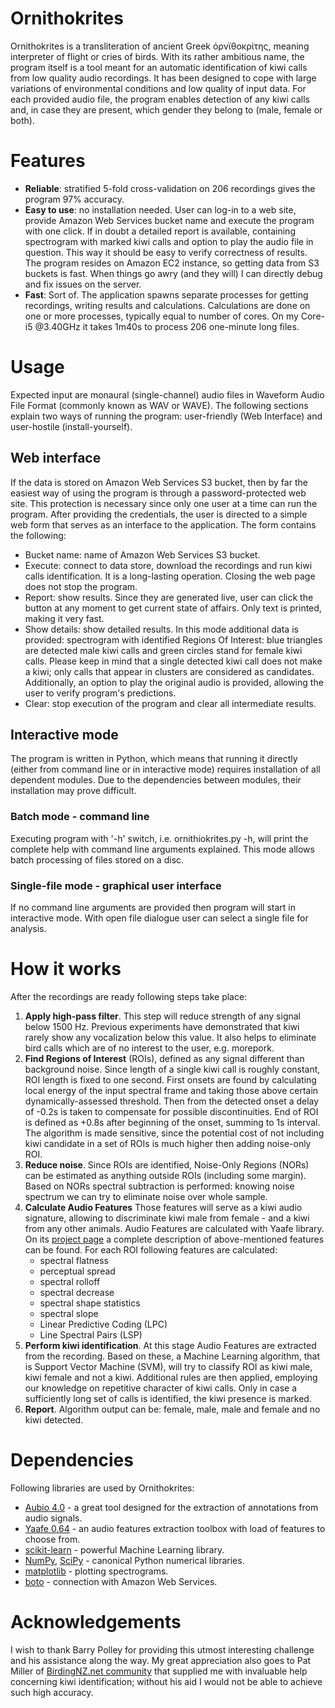 Ornithokrites
============
Ornithokrites is a transliteration of ancient Greek όρνϊθοκρίτης, meaning interpreter of flight or cries of birds. With its rather ambitious name, the program itself is a tool meant for an automatic identification of kiwi calls from low quality audio recordings. It has been designed to cope with large variations of environmental conditions and low quality of input data. For each provided audio file, the program enables detection of any kiwi calls and, in case they are present, which gender they belong to (male, female or both).

Features
=============
- **Reliable**: stratified 5-fold cross-validation on 206 recordings gives the program 97% accuracy.
- **Easy to use**: no installation needed. User can log-in to a web site, provide Amazon Web Services bucket name and execute the program with one click. If in doubt a detailed report is available, containing spectrogram with marked kiwi calls and option to play the audio file in question. This way it should be easy to verify correctness of results. The program resides on Amazon EC2 instance, so getting data from S3 buckets is fast. When things go awry (and they will) I can directly debug and fix issues on the server.
- **Fast**: Sort of. The application spawns separate processes for getting recordings, writing results and calculations. Calculations are done on one or more processes, typically equal to number of cores. On my Core-i5 @3.40GHz it takes 1m40s to process 206 one-minute long files.

Usage
==============
Expected input are monaural (single-channel) audio files in Waveform Audio File Format (commonly known as WAV or WAVE). The following sections explain two ways of running the program: user-friendly (Web Interface) and user-hostile (install-yourself).

Web interface
--------------
If the data is stored on Amazon Web Services S3 bucket, then by far the easiest way of using the program is through a password-protected web site. This protection is necessary since only one user at a time can run the program. After providing the credentials, the user is directed to a simple web form that serves as an interface to the application. The form contains the following:

- Bucket name: name of Amazon Web Services S3 bucket.
- Execute: connect to data store, download the recordings and run kiwi calls identification. It is a long-lasting operation. Closing the web page does not stop the program.
- Report: show results. Since they are generated live, user can click the button at any moment to get current state of affairs. Only text is printed, making it very fast.
- Show details: show detailed results. In this mode additional data is provided: spectrogram with identified Regions Of Interest: blue triangles are detected male kiwi calls and green circles stand for female kiwi calls. Please keep in mind that a single detected kiwi call does not make a kiwi; only calls that appear in clusters are considered as candidates. Additionally, an option to play the original audio is provided, allowing the user to verify program's predictions.
- Clear: stop execution of the program and clear all intermediate results.

Interactive mode
-----------------
The program is written in Python, which means that running it directly (either from command line or in interactive mode) requires installation of all dependent modules. Due to the dependencies between modules, their installation may prove difficult.

### Batch mode - command line
Executing program with '-h' switch, i.e. ornithiokrites.py -h, will print the complete help with command line arguments explained. This mode allows batch processing of files stored on a disc.

### Single-file mode - graphical user interface
If no command line arguments are provided then program will start in interactive mode. With open file dialogue user can select a single file for analysis.

How it works
============
After the recordings are ready following steps take place:

1. **Apply high-pass filter**. This step will reduce strength of any signal below 1500 Hz. Previous experiments have demonstrated that kiwi rarely show any vocalization below this value. It also helps to eliminate bird calls which are of no interest to the user, e.g. morepork.
2. **Find Regions of Interest** (ROIs), defined as any signal different than background noise. Since length of a single kiwi call is roughly constant, ROI length is fixed to one second. First onsets are found by calculating local energy of the input spectral frame and taking those above certain dynamically-assessed threshold. Then from the detected onset a delay of -0.2s is taken to compensate for possible discontinuities. End of ROI is defined as +0.8s after beginning of the onset, summing to 1s interval. The algorithm is made sensitive, since the potential cost of not including kiwi candidate in a set of ROIs is much higher then adding noise-only ROI.
3. **Reduce noise**. Since ROIs are identified, Noise-Only Regions (NORs) can be estimated as anything outside ROIs (including some margin). Based on NORs spectral subtraction is performed: knowing noise spectrum we can try to eliminate noise over whole sample.
4. **Calculate Audio Features** Those features will serve as a kiwi audio signature, allowing to discriminate kiwi male from female - and a kiwi from any other animals. Audio Features are calculated with Yaafe library. On its [project page](http://yaafe.sourceforge.net/features.html) a complete description of above-mentioned features can be found. For each ROI following features are calculated:
   - spectral flatness
   - perceptual spread
   - spectral rolloff
   - spectral decrease
   - spectral shape statistics
   - spectral slope
   - Linear Predictive Coding (LPC)
   - Line Spectral Pairs (LSP)
5. **Perform kiwi identification**. At this stage Audio Features are extracted from the recording. Based on these, a Machine Learning algorithm, that is Support Vector Machine (SVM), will try to classify ROI as kiwi male, kiwi female and not a kiwi. Additional rules are then applied, employing our knowledge on repetitive character of kiwi calls. Only in case a sufficiently long set of calls is identified, the kiwi presence is marked. 
6. **Report**. Algorithm output can be: female, male, male and female and no kiwi detected.


Dependencies
=============
Following libraries are used by Ornithokrites:
- [Aubio 4.0](http://aubio.org/) - a great tool designed for the extraction of annotations from audio signals.
- [Yaafe 0.64](http://yaafe.sourceforge.net/) - an audio features extraction toolbox with load of features to choose from.
- [scikit-learn](http://scikit-learn.org/) - powerful Machine Learning library.
- [NumPy](http://www.numpy.org/), [SciPy](http://www.scipy.org/) - canonical Python numerical libraries.
- [matplotlib](http://matplotlib.org/) - plotting spectrograms.
- [boto](https://github.com/boto/boto) - connection with Amazon Web Services.

Acknowledgements
=============
I wish to thank Barry Polley for providing this utmost interesting challenge and his assistance along the way. My great appreciation also goes to Pat Miller of [BirdingNZ.net community](http://www.birdingnz.net/) that supplied me with invaluable help concerning kiwi identification; without his aid I would not be able to achieve such high accuracy.


